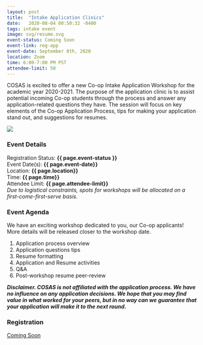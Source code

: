 ```yaml
---
layout: post
title:  "Intake Application Clinics"
date:   2020-08-04 00:50:32 -0400
tags: intake event
image: svg/resume.svg
event-status: Coming Soon
event-link: reg-app
event-date: September 8th, 2020
location: Zoom
time: 6:00-7:00 PM PST
attendee-limit: 50
---
```


COSAS is excited to offer a new Co-op Intake Application Workshop for the academic year 2020-2021. The purpose of the application clinic is to assist potential incoming Co-op students through the process and answer any application-related questions they have. The session will focus on key elements of the Co-op Application Process, tips for making your application stand out, and suggestions for resumes. 

<img class="w-100 h-100" src='{{ site.baseurl }}/static_files/assets/images/intake/application.jpg'/>

### Event Details

Registration Status: **{{ page.event-status }}**  
Event Date(s): **{{ page.event-date}}**  
Location: **{{ page.location}}**   
Time: **{{ page.time}}**  
Attendee Limit: **{{ page.attendee-limit}}**  
_Due to logistical constraints, spots for workshops will be allocated on a first-come-first-serve basis._

### Event Agenda

We have an exciting workshop dedicated to you, our Co-op applicants! More details will be released closer to the workshop date.

1. Application process overview
2. Application questions tips
3. Resume formatting
4. Application and Resume activities
5. Q&A
6. Post-workshop resume peer-review

**_Disclaimer. COSAS is not affiliated with the application process. We have no influence on any application decisions. We hope that you may find value in what worked for your peers, but in no way can we guarantee that your application will make it to the next round._**

### Registration

<a href="#{{ page.event-link }}" class="disabled col-4 my-3 btn btn-primary">Coming Soon</a>

<!-- <iframe id="{{ page.event-link }}" class="container" src="https://docs.google.com/forms/d/e/1FAIpQLSeIislOFaxbgp_w3xd1SFMlfCeG_h27MkhtDMw1yZF6PAo_nA/viewform?embedded=true" frameborder="0" marginheight="0" height="600px" marginwidth="0">Loading…</iframe> -->

